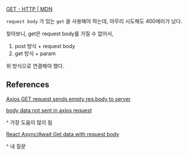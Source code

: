 [GET - HTTP | MDN](https://developer.mozilla.org/en-US/docs/Web/HTTP/Methods/GET)

`request body` 가 있는 `get` 을 사용해야 하는데, 아무리 시도해도 400에러가 났다.

찾아보니, get은 request body를 가질 수 없어서,

1. post 방식 +  request body
2. get 방식 + param

위 방식으로 연결해야 했다.

## References

[Axios GET request sends empty req.body to server](https://stackoverflow.com/questions/62811061/axios-get-request-sends-empty-req-body-to-server)

[body data not sent in axios request](https://stackoverflow.com/questions/52561124/body-data-not-sent-in-axios-request)

^ 가장 도움이 많이 됨

[React Async/Await Get data with request body](https://stackoverflow.com/questions/71688980/react-async-await-get-data-with-request-body)

^ 내 질문
